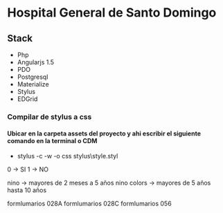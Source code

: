 # Hospital General de Santo Domingo

## Stack
  - Php
  - Angularjs 1.5
  - PDO
  - Postgresql
  - Materialize
  - Stylus
  - EDGrid

### Compilar de stylus a css
#### Ubicar en la carpeta assets del proyecto y ahi escribir el siguiente comando en la terminal o CDM
  - stylus -c -w -o css stylus\style.styl

0 -> SI
1 -> NO

nino -> mayores de 2 meses a 5 años
nino colors -> mayores de 5 años hasta 10 años

formlumarios 028A
formlumarios 028C
formlumarios 056
